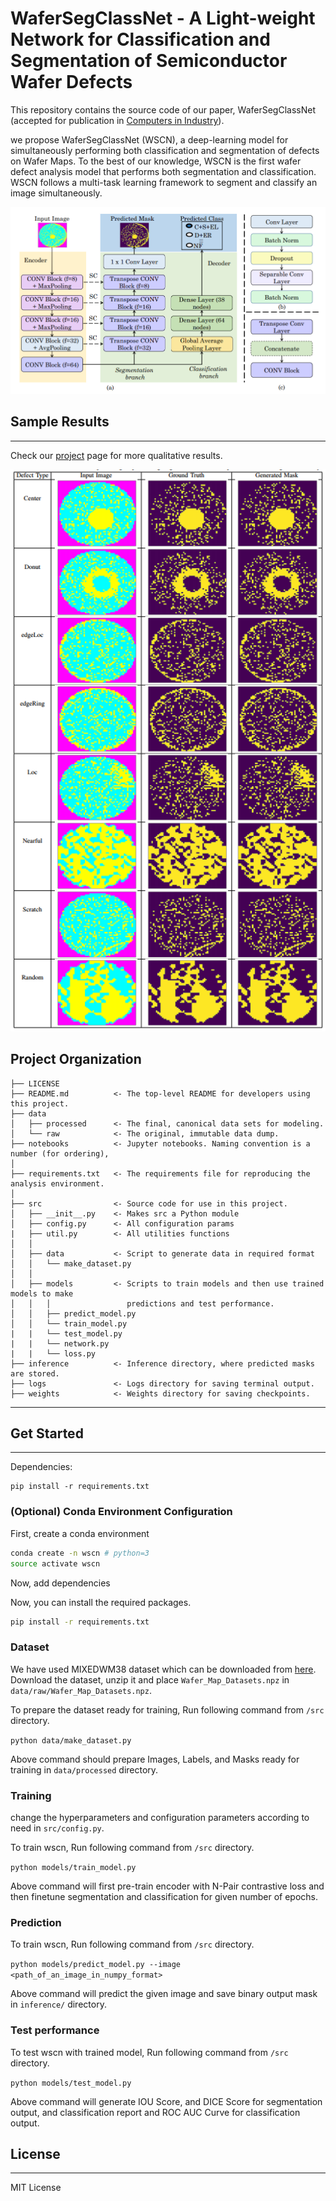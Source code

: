 WaferSegClassNet - A Light-weight Network for Classification and Segmentation of Semiconductor Wafer Defects
==============================

This repository contains the source code of our paper, WaferSegClassNet (accepted for publication in <a href="https://www.sciencedirect.com/journal/computers-in-industry">Computers in Industry</a>).

we propose WaferSegClassNet (WSCN), a deep-learning model for simultaneously performing both classification and segmentation of defects on Wafer Maps. To the best of our knowledge, WSCN is the first wafer defect analysis model that performs both segmentation and classification. WSCN follows a multi-task learning framework to segment and classify an image simultaneously. 

<img src="reports/figures/wafermodelarchitecture_v2.png">


## Sample Results
<hr>

Check our <a href="check.com">project</a> page for more qualitative results.

<p align="center"><img src="reports/figures/Qualitative.png" width="840"></p>

Project Organization
------------

    ├── LICENSE
    ├── README.md          <- The top-level README for developers using this project.
    ├── data
    │   ├── processed      <- The final, canonical data sets for modeling.
    │   └── raw            <- The original, immutable data dump.
    ├── notebooks          <- Jupyter notebooks. Naming convention is a number (for ordering),
    │
    ├── requirements.txt   <- The requirements file for reproducing the analysis environment.
    │
    ├── src                <- Source code for use in this project.
    │   ├── __init__.py    <- Makes src a Python module
    │   ├── config.py      <- All configuration params
    |   ├── util.py        <- All utilities functions
    │   │
    │   ├── data           <- Script to generate data in required format
    │   │   └── make_dataset.py
    │   │
    │   ├── models         <- Scripts to train models and then use trained models to make
    │   │   │                 predictions and test performance.
    │   │   ├── predict_model.py
    │   │   └── train_model.py
    |   |   └── test_model.py
    |   |   └── network.py
    |   |   └── loss.py
    ├── inference          <- Inference directory, where predicted masks are stored.
    ├── logs               <- Logs directory for saving terminal output.
    ├── weights            <- Weights directory for saving checkpoints.
--------

## Get Started
<hr>
Dependencies:

```
pip install -r requirements.txt
```

### (Optional) Conda Environment Configuration

First, create a conda environment
```bash
conda create -n wscn # python=3
source activate wscn
```

Now, add dependencies

Now, you can install the required packages.
```bash
pip install -r requirements.txt
```

### Dataset

We have used MIXEDWM38 dataset which can be downloaded from <a href="https://github.com/Junliangwangdhu/WaferMap">here</a>. Download the dataset, unzip it and place ```Wafer_Map_Datasets.npz``` in ```data/raw/Wafer_Map_Datasets.npz```. 

To prepare the dataset ready for training, Run following command from ```/src``` directory.

```python data/make_dataset.py```

Above command should prepare Images, Labels, and Masks ready for training in ```data/processed``` directory.

### Training

change the hyperparameters and configuration parameters according to need in ```src/config.py```.

To train wscn, Run following command from ```/src``` directory.

```python models/train_model.py``` 

Above command will first pre-train encoder with N-Pair contrastive loss and then finetune segmentation and classification for given number of epochs.

### Prediction

To train wscn, Run following command from ```/src``` directory.

```python models/predict_model.py --image <path_of_an_image_in_numpy_format>``` 

Above command will predict the given image and save binary output mask in ```inference/``` directory.

### Test performance

To test wscn with trained model, Run following command from ```/src``` directory.

```python models/test_model.py ``` 

Above command will generate IOU Score, and DICE Score for segmentation output, and classification report and ROC AUC Curve for classification output.

## License
<hr>
MIT License

